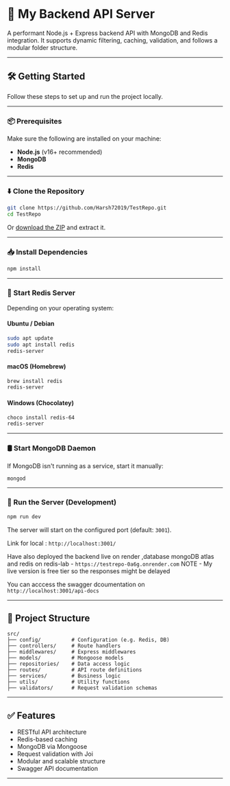 
# 🚀 My Backend API Server

A performant Node.js + Express backend API with MongoDB and Redis integration. It supports dynamic filtering, caching, validation, and follows a modular folder structure.

---

## 🛠️ Getting Started

Follow these steps to set up and run the project locally.

---

### 📦 Prerequisites

Make sure the following are installed on your machine:

- **Node.js** (v16+ recommended)
- **MongoDB**
- **Redis**

---

### ⬇️ Clone the Repository

```bash
git clone https://github.com/Harsh72019/TestRepo.git
cd TestRepo
```

Or [download the ZIP](https://github.com/Harsh72019/TestRepo/archive/refs/heads/main.zip) and extract it.

---

### 📥 Install Dependencies

```bash
npm install
```

---

### 🧠 Start Redis Server

Depending on your operating system:

#### Ubuntu / Debian

```bash
sudo apt update
sudo apt install redis
redis-server
```

#### macOS (Homebrew)

```bash
brew install redis
redis-server
```

#### Windows (Chocolatey)

```bash
choco install redis-64
redis-server
```

---

### 🛢️ Start MongoDB Daemon

If MongoDB isn't running as a service, start it manually:

```bash
mongod
```

---

### 🔄 Run the Server (Development)

```bash
npm run dev
```

The server will start on the configured port (default: `3001`).

Link for local : `http://localhost:3001/`

Have also deployed the backend live on render ,database mongoDB atlas and redis on redis-lab - `https://testrepo-0a6g.onrender.com` 
NOTE - My live version is free tier so the responses might be delayed

You can acccess the swagger dcoumentation on `http://localhost:3001/api-docs`

---

## 📂 Project Structure

```
src/
├── config/          # Configuration (e.g. Redis, DB)
├── controllers/     # Route handlers
├── middlewares/     # Express middlewares
├── models/          # Mongoose models
├── repositories/    # Data access logic
├── routes/          # API route definitions
├── services/        # Business logic
├── utils/           # Utility functions
├── validators/      # Request validation schemas
```

---

## ✅ Features

- RESTful API architecture
- Redis-based caching
- MongoDB via Mongoose
- Request validation with Joi
- Modular and scalable structure
- Swagger API documentation

---


